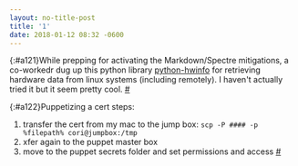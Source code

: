 ```yaml
---
layout: no-title-post
title: '1'
date: 2018-01-12 08:32 -0600
---
```

[](){:#a121}While prepping for activating the Markdown/Spectre mitigations, a co-workedr dug up this python library [python-hwinfo](https://github.com/rdobson/python-hwinfo) for retrieving hardware data from linux systems (including remotely). I haven't actually tried it but it seem pretty cool. [#](#a121)

[](){:#a122}Puppetizing a cert steps:
1. transfer the cert from my mac to the jump box: `scp -P #### -p %filepath% cori@jumpbox:/tmp`
1. xfer again to the puppet master box
1. move to the puppet secrets folder and set permissions and access
[#](#a122)
